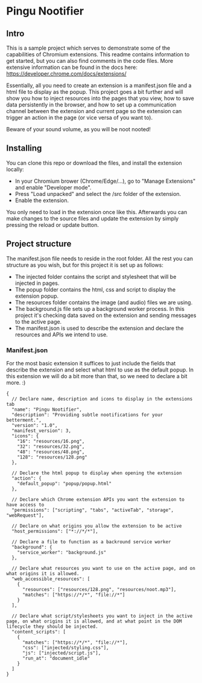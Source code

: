 # Pingu Nootifier

## Intro

This is a sample project which serves to demonstrate some of the capabilities of Chromium extensions. This readme contains information to get started, but you can also find comments in the code files. More extensive information can be found in the docs here: https://developer.chrome.com/docs/extensions/

Essentially, all you need to create an extension is a manifest.json file and a html file to display as the popup. This project goes a bit further and will show you how to inject resources into the pages that you view, how to save data persistently in the browser, and how to set up a communication channel between the extension and current page so the extension can trigger an action in the page (or vice versa of you want to).

Beware of your sound volume, as you will be noot nooted!

## Installing

You can clone this repo or download the files, and install the extension locally:

* In your Chromium brower (Chrome/Edge/...), go to "Manage Extensions" and enable "Developer mode".
* Press "Load unpacked" and select the /src folder of the extension.
* Enable the extension.

You only need to load in the extension once like this. Afterwards you can make changes to the source files and update the extension by simply pressing the reload or update button.

## Project structure

The manifest.json file needs to reside in the root folder. All the rest you can structure as you wish, but for this project it is set up as follows:

* The injected folder contains the script and stylesheet that will be injected in pages.
* The popup folder contains the html, css and script to display the extension popup.
* The resources folder contains the image (and audio) files we are using.
* The background.js file sets up a background worker process. In this project it's checking data saved on the extension and sending messages to the active page.
* The manifest.json is used to describe the extension and declare the resources and APIs we intend to use.

### Manifest.json

For the most basic extension it suffices to just include the fields that describe the extension and select what html to use as the default popup. In this extension we will do a bit more than that, so we need to declare a bit more. :)

```
{
  // Declare name, description and icons to display in the extensions tab
  "name": "Pingu Nootifier",
  "description": "Providing subtle nootifications for your betterment.",
  "version": "1.0",
  "manifest_version": 3,
  "icons": {
    "16": "resources/16.png",
    "32": "resources/32.png",
    "48": "resources/48.png",
    "128": "resources/128.png"
  },

  // Declare the html popup to display when opening the extension
  "action": {
    "default_popup": "popup/popup.html"
  },

  // Declare which Chrome extension APIs you want the extension to have access to
  "permissions": ["scripting", "tabs", "activeTab", "storage", "webRequest"],

  // Declare on what origins you allow the extension to be active
  "host_permissions": ["*://*/*"],

  // Declare a file to function as a backround service worker
  "background": {
    "service_worker": "background.js"
  },

  // Declare what resources you want to use on the active page, and on what origins it is allowed.
  "web_accessible_resources": [
    {
      "resources": ["resources/128.png", "resources/noot.mp3"],
      "matches": ["https://*/*", "file://*"]
    }
  ],

  // Declare what script/stylesheets you want to inject in the active page, on what origins it is allowed, and at what point in the DOM lifecycle they should be injected.
  "content_scripts": [
    {
      "matches": ["https://*/*", "file://*"],
      "css": ["injected/styling.css"],
      "js": ["injected/script.js"],
      "run_at": "document_idle"
    }
  ]
}
```
